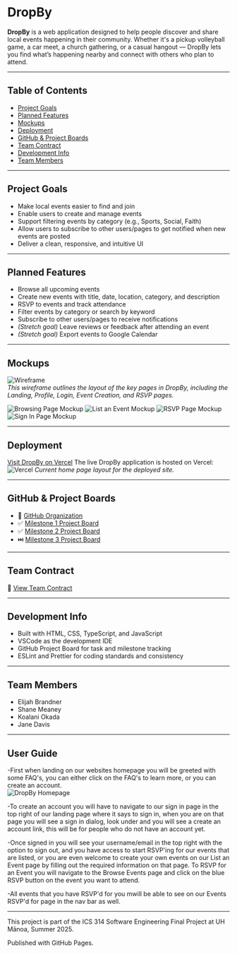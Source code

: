 # DropBy

**DropBy** is a web application designed to help people discover and share local events happening in their community. Whether it's a pickup volleyball game, a car meet, a church gathering, or a casual hangout — DropBy lets you find what’s happening nearby and connect with others who plan to attend.

---

## Table of Contents

- [Project Goals](#project-goals)
- [Planned Features](#planned-features)
- [Mockups](#mockups)
- [Deployment](#deployment)
- [GitHub & Project Boards](#github--project-boards)
- [Team Contract](#team-contract)
- [Development Info](#development-info)
- [Team Members](#team-members)

---

## Project Goals

- Make local events easier to find and join
- Enable users to create and manage events
- Support filtering events by category (e.g., Sports, Social, Faith)
- Allow users to subscribe to other users/pages to get notified when new events are posted
- Deliver a clean, responsive, and intuitive UI

---

## Planned Features

- Browse all upcoming events
- Create new events with title, date, location, category, and description
- RSVP to events and track attendance
- Filter events by category or search by keyword
- Subscribe to other users/pages to receive notifications
- *(Stretch goal)* Leave reviews or feedback after attending an event
- *(Stretch goal)* Export events to Google Calendar

---

## Mockups

![Wireframe](public/wireframe.png)  
*This wireframe outlines the layout of the key pages in DropBy, including the Landing, Profile, Login, Event Creation, and RSVP pages.*

<img src="public/Browsing.png" alt="Browsing Page Mockup">
<img src="public/List_A_Event.png" alt="List an Event Mockup">
<img src="public/RSVP.png" alt="RSVP Page Mockup">
<img src="public/Sign_In.png" alt="Sign In Page Mockup">


---

## Deployment

[Visit DropBy on Vercel](https://teamdropbygithubio-kappa.vercel.app/)
The live DropBy application is hosted on Vercel:  
![Vercel](public/DropBy_LandingPage_Screenshot.jpg)
*Current home page layout for the deployed site.*

---

## GitHub & Project Boards

- 🔗 [GitHub Organization](https://github.com/teamdropby)
- ✅ [Milestone 1 Project Board](https://github.com/orgs/teamdropby/projects/1)
- ✅ [Milestone 2 Project Board](https://github.com/orgs/teamdropby/projects/3)
- ⏭️ [Milestone 3 Project Board](https://github.com/orgs/TeamDropBy/projects/4)

---

## Team Contract

📄 [View Team Contract](docs/team-contract.pdf) 

---

## Development Info

- Built with HTML, CSS, TypeScript, and JavaScript
- VSCode as the development IDE
- GitHub Project Board for task and milestone tracking
- ESLint and Prettier for coding standards and consistency

---

## Team Members

- Elijah Brandner
- Shane Meaney	
- Koalani Okada
- Jane Davis

---

## User Guide

-First when landing on our websites homepage you will be greeted with some FAQ's,
you can either click on the FAQ's to learn more, or you can create an account.  
<img src="HomePage.jpg" alt="DropBy Homepage">


-To create an account you will have to navigate to our sign in page in the top right
of our landing page where it says to sign in, when you are on that page you will see
a sign in dialog, look under and you will see a create an account link, this will be
for people who do not have an account yet.

-Once signed in you will see your username/email in the top right with the option to
sign out, and you have access to start RSVP'ing for our events that are listed, or
you are even welcome to create your own events on our List an Event page by filling out
the required information on that page. To RSVP for an Event you will navigate to the
Browse Events page and click on the blue RSVP button on the event you want to attend.

-All events that you have RSVP'd for you mwill be able to see on our Events RSVP'd for
page in the nav bar as well.



---

This project is part of the ICS 314 Software Engineering Final Project at UH Mānoa, Summer 2025.

Published with GitHub Pages.
